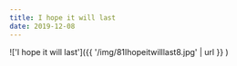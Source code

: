 ```yaml
---
title: I hope it will last
date: 2019-12-08
---
```


!['I hope it will last']({{ '/img/81Ihopeitwilllast8.jpg' | url }} )
<br>
